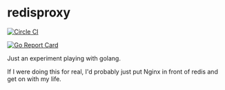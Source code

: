 # redisproxy
[![Circle CI](https://circleci.com/gh/nikogura/redisproxy.svg?style=shield)](https://circleci.com/gh/nikogura/gomason)

[![Go Report Card](https://goreportcard.com/badge/github.com/nikogura/redisproxy)](https://goreportcard.com/report/github.com/nikogura/redisproxy)

Just an experiment playing with golang.

If I were doing this for real, I'd probably just put Nginx in front of redis and get on with my life.

